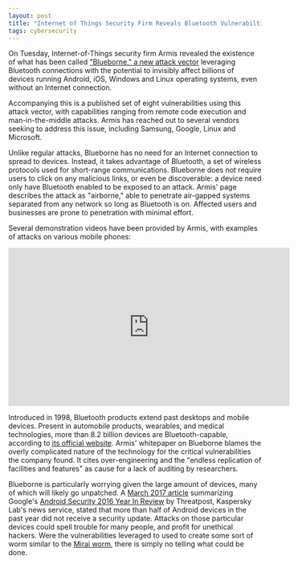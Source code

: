 ```yaml
---
layout: post
title: "Internet of Things Security Firm Reveals Bluetooth Vulnerabilties"
tags: cybersecurity
---
```


On Tuesday, Internet-of-Things security firm Armis revealed the existence of what has been called ["Blueborne," a new attack vector](https://www.armis.com/blueborne/) leveraging Bluetooth connections with the potential to invisibly affect billions of devices running Android, iOS, Windows and Linux operating systems, even without an Internet connection.

Accompanying this is a published set of eight vulnerabilities using this attack vector, with capabilities ranging from remote code execution and man-in-the-middle attacks. Armis has reached out to several vendors seeking to address this issue, including Samsung, Google, Linux and Microsoft.

Unlike regular attacks, Blueborne has no need for an Internet connection to spread to devices. Instead, it takes advantage of Bluetooth, a set of wireless protocols used for short-range communications. Blueborne does not require users to click on any malicious links, or even be discoverable: a device need only have Bluetooth enabled to be exposed to an attack. Armis' page describes the attack as "airborne," able to penetrate air-gapped systems separated from any network so long as Bluetooth is on. Affected users and businesses are prone to penetration with minimal effort.

Several demonstration videos have been provided by Armis, with examples of attacks on various mobile phones:

<div style="text-align:center">
    <iframe width="560" height="315" src="https://www.youtube.com/embed/Az-l90RCns8" frameborder="0"  allowfullscreen></iframe>
</div>

Introduced in 1998, Bluetooth products extend past desktops and mobile devices. Present in automobile products, wearables, and medical technologies, more than 8.2 billion devices are Bluetooth-capable, according to [its official website](https://www.bluetooth.com/what-is-bluetooth-technology/where-to-find-it). Armis' whitepaper on Blueborne blames the overly complicated nature of the technology for the critical vulnerabilities the company found. It cites over-engineering and the "endless replication of facilities and features" as cause for a lack of auditing by researchers.

Blueborne is particularly worrying given the large amount of devices, many of which will likely go unpatched. A [March 2017 article](https://threatpost.com/half-of-android-devices-unpatched-last-year/124511/) summarizing Google's [Android Security 2016 Year In Review](https://source.android.com/security/reports/Google_Android_Security_2016_Report_Final.pdf) by Threatpost, Kaspersky Lab's news service, stated that more than half of Android devices in the past year did not receive a security update. Attacks on those particular devices could spell trouble for many people, and profit for unethical hackers. Were the vulnerabilities leveraged to used to create some sort of worm similar to the [Mirai worm](https://www.wired.com/2016/12/botnet-broke-internet-isnt-going-away/), there is simply no telling what could be done. 